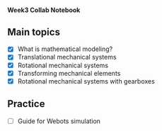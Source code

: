 #### Week3 Collab Notebook

Main topics
--------------------------------
- [x] What is mathematical modeling?
- [x] Translational mechanical systems
- [x] Rotational mechanical systems
- [x] Transforming mechanical elements
- [x] Rotational mechanical systems with gearboxes

Practice 
--------------------------------
- [ ] Guide for Webots simulation
 
 

